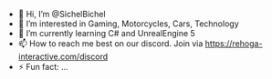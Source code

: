 - 👋 Hi, I’m @SichelBichel
- 👀 I’m interested in Gaming, Motorcycles, Cars, Technology
- 🌱 I’m currently learning C# and UnrealEngine 5
- 📫 How to reach me best on our discord. Join via https://rehoga-interactive.com/discord
- ⚡ Fun fact: ...

<!---
SichelBichel/SichelBichel is a ✨ special ✨ repository because its `README.md` (this file) appears on your GitHub profile.
You can click the Preview link to take a look at your changes.
--->

